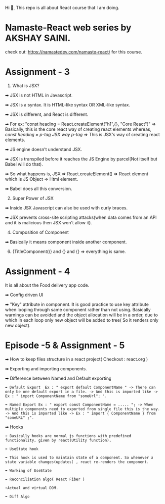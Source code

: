 Hi 👋,
This repo is all about React course that I am doing.

# Namaste-React web series by AKSHAY SAINI.
check out: https://namastedev.com/namaste-react/ for this course.


# Assignment - 3
1. What is JSX?

➡ JSX is not HTML in Javascript.

➡ JSX is a syntax. It is HTML-like syntax OR XML-like syntax.

➡ JSX is different, and React is different.

➡ For ex: "const heading = React.createElement("h1",{}, "Core React")" => 
    Basically, this is the core react way of creating react elements whereas, *const heading = p-tag JSX way p-tag* => This is JSX's way of creating react elements.

➡ JS engine doesn't understand JSX.

➡ JSX is transpiled before it reaches the JS Engine by parcel(Not itself but Babel will do that).

➡ So what happens is, JSX => React.createElement() => React element which is JS Object => Html element.

➡ Babel does all this conversion.

2. Super Power of JSX

➡ Inside JSX Javascript can also be used with curly braces.

➡ JSX prevents cross-site scripting attacks(when data comes from an API and it is malicious then JSX won't allow it).

4. Composition of Component

➡ Basically it means component inside another component.

6. {TitleComponent()} and {<TitleComponent/>} and {<TitleComponent><TitleComponent/>} => everything is same.



# Assignment - 4

It is all about the Food delivery app code.

➡ Config driven UI

➡ "Key" attribute in component. It is good practice to use key attribute when looping through same component rather than not using. Basically warnings can be avoided and the object allocation will be in a order, due to which in each loop only new object will be added to tree( So it renders only new object).

# Episode -5 & Assignment - 5

➡ How to keep files structure in a react project( Checkout : react.org )

➡ Exporting and importing components.

➡ Difference between Named and Default exporting

    ➡ Default Export  Ex : " export default ComponentName " -> There can only be one default export in a file. -> And this is imported like -> Ex : " import ComponentName from "someUrl"; ".

    ➡ Named Export Ex : " export const ComponentName = ..... "; -> When multiple components need to exported from single file this is the way. -> And this is imported like -> Ex : " import { ComponentName } from "someURL" ;".  

➡ Hooks 
    
    ➡ Basically hooks are normal js functions with predefined functionality, given by react(Utility function).

    ➡ UseState hook

    ➡ This hook is used to maintain state of a component. So whenever a state variable changes(updates) , react re-renders the component.  
    
    ➡ Working of UseState

    ➡ Reconciliation algo( React Fiber ) 
    
    ➡Actual and virtual DOM.
    
    ➡ Diff Algo 

